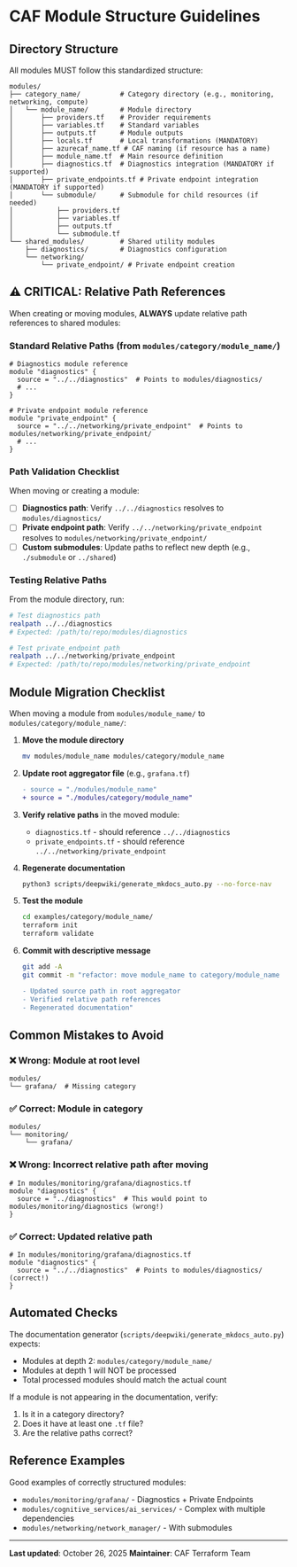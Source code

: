 # CAF Module Structure Guidelines

## Directory Structure

All modules MUST follow this standardized structure:

```
modules/
├── category_name/          # Category directory (e.g., monitoring, networking, compute)
│   └── module_name/        # Module directory
│       ├── providers.tf    # Provider requirements
│       ├── variables.tf    # Standard variables
│       ├── outputs.tf      # Module outputs
│       ├── locals.tf       # Local transformations (MANDATORY)
│       ├── azurecaf_name.tf # CAF naming (if resource has a name)
│       ├── module_name.tf  # Main resource definition
│       ├── diagnostics.tf  # Diagnostics integration (MANDATORY if supported)
│       ├── private_endpoints.tf # Private endpoint integration (MANDATORY if supported)
│       └── submodule/      # Submodule for child resources (if needed)
│           ├── providers.tf
│           ├── variables.tf
│           ├── outputs.tf
│           └── submodule.tf
└── shared_modules/         # Shared utility modules
    ├── diagnostics/        # Diagnostics configuration
    └── networking/
        └── private_endpoint/ # Private endpoint creation
```

## ⚠️ CRITICAL: Relative Path References

When creating or moving modules, **ALWAYS** update relative path references to shared modules:

### Standard Relative Paths (from `modules/category/module_name/`)

```hcl
# Diagnostics module reference
module "diagnostics" {
  source = "../../diagnostics"  # Points to modules/diagnostics/
  # ...
}

# Private endpoint module reference
module "private_endpoint" {
  source = "../../networking/private_endpoint"  # Points to modules/networking/private_endpoint/
  # ...
}
```

### Path Validation Checklist

When moving or creating a module:

- [ ] **Diagnostics path**: Verify `../../diagnostics` resolves to `modules/diagnostics/`
- [ ] **Private endpoint path**: Verify `../../networking/private_endpoint` resolves to `modules/networking/private_endpoint/`
- [ ] **Custom submodules**: Update paths to reflect new depth (e.g., `./submodule` or `../shared`)

### Testing Relative Paths

From the module directory, run:

```bash
# Test diagnostics path
realpath ../../diagnostics
# Expected: /path/to/repo/modules/diagnostics

# Test private_endpoint path
realpath ../../networking/private_endpoint
# Expected: /path/to/repo/modules/networking/private_endpoint
```

## Module Migration Checklist

When moving a module from `modules/module_name/` to `modules/category/module_name/`:

1. **Move the module directory**

   ```bash
   mv modules/module_name modules/category/module_name
   ```

2. **Update root aggregator file** (e.g., `grafana.tf`)

   ```diff
   - source = "./modules/module_name"
   + source = "./modules/category/module_name"
   ```

3. **Verify relative paths** in the moved module:
   - `diagnostics.tf` - should reference `../../diagnostics`
   - `private_endpoints.tf` - should reference `../../networking/private_endpoint`

4. **Regenerate documentation**

   ```bash
   python3 scripts/deepwiki/generate_mkdocs_auto.py --no-force-nav
   ```

5. **Test the module**

   ```bash
   cd examples/category/module_name/
   terraform init
   terraform validate
   ```

6. **Commit with descriptive message**

   ```bash
   git add -A
   git commit -m "refactor: move module_name to category/module_name

   - Updated source path in root aggregator
   - Verified relative path references
   - Regenerated documentation"
   ```

## Common Mistakes to Avoid

### ❌ Wrong: Module at root level

```
modules/
└── grafana/  # Missing category
```

### ✅ Correct: Module in category

```
modules/
└── monitoring/
    └── grafana/
```

### ❌ Wrong: Incorrect relative path after moving

```hcl
# In modules/monitoring/grafana/diagnostics.tf
module "diagnostics" {
  source = "../diagnostics"  # This would point to modules/monitoring/diagnostics (wrong!)
}
```

### ✅ Correct: Updated relative path

```hcl
# In modules/monitoring/grafana/diagnostics.tf
module "diagnostics" {
  source = "../../diagnostics"  # Points to modules/diagnostics/ (correct!)
}
```

## Automated Checks

The documentation generator (`scripts/deepwiki/generate_mkdocs_auto.py`) expects:

- Modules at depth 2: `modules/category/module_name/`
- Modules at depth 1 will NOT be processed
- Total processed modules should match the actual count

If a module is not appearing in the documentation, verify:

1. Is it in a category directory?
2. Does it have at least one `.tf` file?
3. Are the relative paths correct?

## Reference Examples

Good examples of correctly structured modules:

- `modules/monitoring/grafana/` - Diagnostics + Private Endpoints
- `modules/cognitive_services/ai_services/` - Complex with multiple dependencies
- `modules/networking/network_manager/` - With submodules

---

**Last updated**: October 26, 2025
**Maintainer**: CAF Terraform Team

